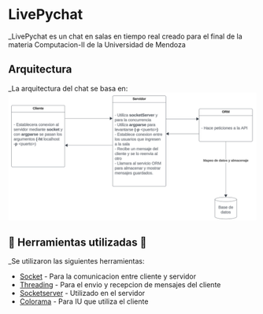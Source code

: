 # LivePychat
_LivePychat es un chat en salas en tiempo real creado para el final de la materia Computacion-II de la Universidad de Mendoza

## Arquitectura
_La arquitectura del chat se basa en:
![Alt text](diagrama_compu2.png)

## 🔧 Herramientas utilizadas 🔧
_Se utilizaron las siguientes herramientas:
* [Socket](https://docs.python.org/es/3/library/socket.html) - Para la comunicacion entre cliente y servidor
* [Threading](https://docs.python.org/es/3.8/library/threading.html) - Para el envio y recepcion de mensajes del cliente
* [Socketserver](https://docs.python.org/es/3/library/socketserver.html) - Utilizado en el servidor
* [Colorama](https://pypi.org/project/colorama/) - Para IU que utiliza el cliente